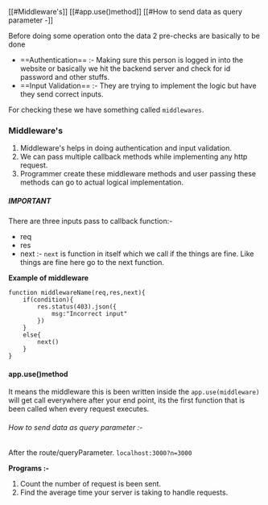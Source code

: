 [[#Middleware's]]
[[#app.use()method]]
[[#How to send data as query parameter -]]


Before doing some operation onto the data 2 pre-checks are basically to be done
- ==Authentication== :- Making sure this person is logged in into the website or basically we hit the backend server and check for id password and other stuffs.
- ==Input Validation== :- They are trying to implement the logic but have they send correct inputs.

For checking these we have something called `middlewares`.

### Middleware's
1. Middleware's helps in doing authentication and input validation.
2. We can pass multiple callback methods while implementing any http request.
3. Programmer create these middleware methods and user passing these methods can go to actual logical implementation.
##### IMPORTANT 
There are three inputs pass to callback function:-
- req
- res
- next :- `next` is function in itself which we call if the things are fine. Like things are fine here go to the next function.

**Example of middleware**

	function middlewareName(req,res,next){
		if(condition){
			res.status(403).json({
				msg:"Incorrect input"
			})
		}
		else{
			next()
		}
	}


#### app.use()method
It means the middleware this is been written inside the `app.use(middleware)` will get call everywhere after your end point, its the first function that is been called when every request executes.

###### How to send data as query parameter :-
After the route/queryParameter.
`localhost:3000?n=3000`

**Programs :-**
1. Count the number of request is been sent.
2. Find the average time your server is taking to handle requests.
